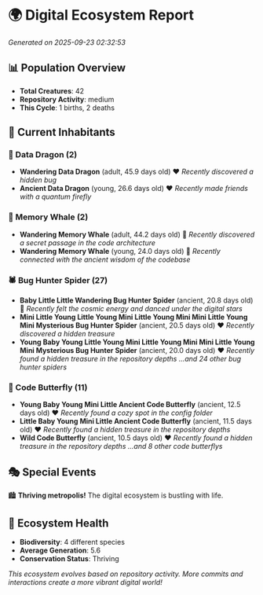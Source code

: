 # 🌍 Digital Ecosystem Report
*Generated on 2025-09-23 02:32:53*

## 📊 Population Overview
- **Total Creatures**: 42
- **Repository Activity**: medium
- **This Cycle**: 1 births, 2 deaths

## 👥 Current Inhabitants

### 🐉 Data Dragon (2)
- **Wandering Data Dragon** (adult, 45.9 days old) ❤️
  *Recently discovered a hidden bug*
- **Ancient Data Dragon** (young, 26.6 days old) ❤️
  *Recently made friends with a quantum firefly*

### 🐋 Memory Whale (2)
- **Wandering Memory Whale** (adult, 44.2 days old) 💛
  *Recently discovered a secret passage in the code architecture*
- **Wandering Memory Whale** (young, 24.0 days old) 💚
  *Recently connected with the ancient wisdom of the codebase*

### 🕷️ Bug Hunter Spider (27)
- **Baby Little Little Wandering Bug Hunter Spider** (ancient, 20.8 days old) 💛
  *Recently felt the cosmic energy and danced under the digital stars*
- **Mini Little Young Little Young Mini Little Young Mini Mini Little Young Mini Mysterious Bug Hunter Spider** (ancient, 20.5 days old) ❤️
  *Recently discovered a hidden treasure*
- **Young Baby Young Little Young Mini Little Young Mini Mini Little Young Mini Mysterious Bug Hunter Spider** (ancient, 20.0 days old) ❤️
  *Recently found a hidden treasure in the repository depths*
  *...and 24 other bug hunter spiders*

### 🦋 Code Butterfly (11)
- **Young Baby Young Mini Little Ancient Code Butterfly** (ancient, 12.5 days old) ❤️
  *Recently found a cozy spot in the config folder*
- **Little Baby Young Mini Little Ancient Code Butterfly** (ancient, 11.5 days old) ❤️
  *Recently found a hidden treasure in the repository depths*
- **Wild Code Butterfly** (ancient, 10.5 days old) ❤️
  *Recently found a hidden treasure in the repository depths*
  *...and 8 other code butterflys*

## 🎭 Special Events

🏙️ **Thriving metropolis!** The digital ecosystem is bustling with life.

## 🔬 Ecosystem Health
- **Biodiversity**: 4 different species
- **Average Generation**: 5.6
- **Conservation Status**: Thriving

*This ecosystem evolves based on repository activity. More commits and interactions create a more vibrant digital world!*